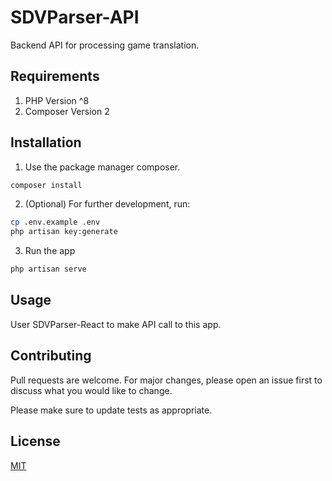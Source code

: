 # SDVParser-API

Backend API for processing game translation.

## Requirements

1. PHP Version ^8
2. Composer Version 2

## Installation

1. Use the package manager composer.
```bash
composer install
```
2. (Optional) For further development, run:
```bash
cp .env.example .env
php artisan key:generate
```
3. Run the app
```bash
php artisan serve
```

## Usage

User SDVParser-React to make API call to this app.

## Contributing

Pull requests are welcome. For major changes, please open an issue first
to discuss what you would like to change.

Please make sure to update tests as appropriate.

## License

[MIT](https://choosealicense.com/licenses/mit/)
